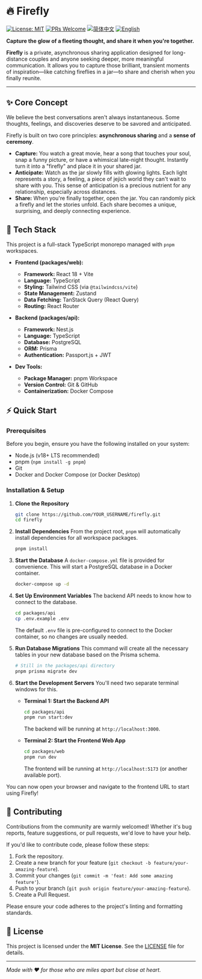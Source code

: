 # 🔥 Firefly

[![License: MIT](https://img.shields.io/badge/License-MIT-yellow.svg)](https://opensource.org/licenses/MIT)
[![PRs Welcome](https://img.shields.io/badge/PRs-welcome-brightgreen.svg?style=flat-square)](http://makeapullrequest.com)
[![简体中文](https://img.shields.io/badge/%E7%AE%80%E4%BD%93%E4%B8%AD%E6%96%87-blue.svg)](README_zh.md)
[![English](https://img.shields.io/badge/English-blue.svg)](README.md)


**Capture the glow of a fleeting thought, and share it when you're together.**

**Firefly** is a private, asynchronous sharing application designed for long-distance couples and anyone seeking deeper, more meaningful communication. It allows you to capture those brilliant, transient moments of inspiration—like catching fireflies in a jar—to share and cherish when you finally reunite.

---

## ✨ Core Concept

We believe the best conversations aren't always instantaneous. Some thoughts, feelings, and discoveries deserve to be savored and anticipated.

Firefly is built on two core principles: **asynchronous sharing** and a **sense of ceremony**.

-   **Capture:** You watch a great movie, hear a song that touches your soul, snap a funny picture, or have a whimsical late-night thought. Instantly turn it into a "firefly" and place it in your shared jar.
-   **Anticipate:** Watch as the jar slowly fills with glowing lights. Each light represents a story, a feeling, a piece of jejich world they can't wait to share with you. This sense of anticipation is a precious nutrient for any relationship, especially across distances.
-   **Share:** When you're finally together, open the jar. You can randomly pick a firefly and let the stories unfold. Each share becomes a unique, surprising, and deeply connecting experience.

## 🚀 Tech Stack

This project is a full-stack TypeScript monorepo managed with `pnpm` workspaces.

-   **Frontend (packages/web):**
    -   **Framework:** React 18 + Vite
    -   **Language:** TypeScript
    -   **Styling:** Tailwind CSS (via `@tailwindcss/vite`)
    -   **State Management:** Zustand
    -   **Data Fetching:** TanStack Query (React Query)
    -   **Routing:** React Router

-   **Backend (packages/api):**
    -   **Framework:** Nest.js
    -   **Language:** TypeScript
    -   **Database:** PostgreSQL
    -   **ORM:** Prisma
    -   **Authentication:** Passport.js + JWT

-   **Dev Tools:**
    -   **Package Manager:** pnpm Workspace
    -   **Version Control:** Git & GitHub
    -   **Containerization:** Docker Compose

## ⚡ Quick Start

### Prerequisites

Before you begin, ensure you have the following installed on your system:
-   Node.js (v18+ LTS recommended)
-   pnpm (`npm install -g pnpm`)
-   Git
-   Docker and Docker Compose (or Docker Desktop)

### Installation & Setup

1.  **Clone the Repository**
    ```bash
    git clone https://github.com/YOUR_USERNAME/firefly.git
    cd firefly
    ```

2.  **Install Dependencies**
    From the project root, `pnpm` will automatically install dependencies for all workspace packages.
    ```bash
    pnpm install
    ```

3.  **Start the Database**
    A `docker-compose.yml` file is provided for convenience. This will start a PostgreSQL database in a Docker container.
    ```bash
    docker-compose up -d
    ```

4.  **Set Up Environment Variables**
    The backend API needs to know how to connect to the database.
    ```bash
    cd packages/api
    cp .env.example .env
    ```
    The default `.env` file is pre-configured to connect to the Docker container, so no changes are usually needed.

5.  **Run Database Migrations**
    This command will create all the necessary tables in your new database based on the Prisma schema.
    ```bash
    # Still in the packages/api directory
    pnpm prisma migrate dev
    ```

6.  **Start the Development Servers**
    You'll need two separate terminal windows for this.
    
    -   **Terminal 1: Start the Backend API**
        ```bash
        cd packages/api
        pnpm run start:dev
        ```
        The backend will be running at `http://localhost:3000`.

    -   **Terminal 2: Start the Frontend Web App**
        ```bash
        cd packages/web
        pnpm run dev
        ```
        The frontend will be running at `http://localhost:5173` (or another available port).

You can now open your browser and navigate to the frontend URL to start using Firefly!

## 🤝 Contributing

Contributions from the community are warmly welcomed! Whether it's bug reports, feature suggestions, or pull requests, we'd love to have your help.

If you'd like to contribute code, please follow these steps:
1.  Fork the repository.
2.  Create a new branch for your feature (`git checkout -b feature/your-amazing-feature`).
3.  Commit your changes (`git commit -m 'feat: Add some amazing feature'`).
4.  Push to your branch (`git push origin feature/your-amazing-feature`).
5.  Create a Pull Request.

Please ensure your code adheres to the project's linting and formatting standards.

## 📜 License

This project is licensed under the **MIT License**. See the [LICENSE](LICENSE) file for details.

---
*Made with ❤️ for those who are miles apart but close at heart.*